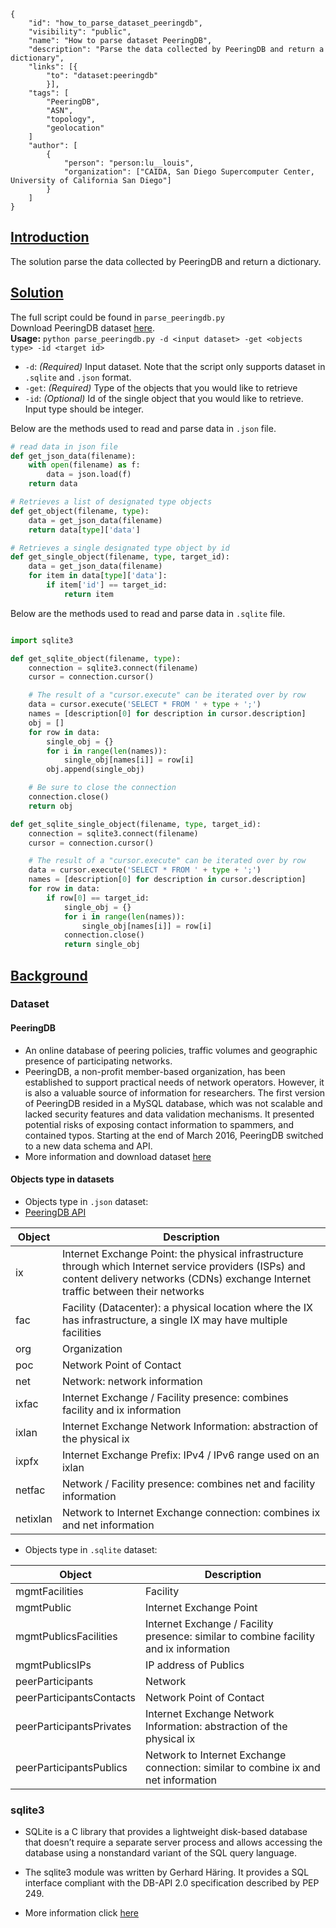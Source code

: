 ~~~
{
    "id": "how_to_parse_dataset_peeringdb",
    "visibility": "public",
    "name": "How to parse dataset PeeringDB",
    "description": "Parse the data collected by PeeringDB and return a dictionary",
    "links": [{
        "to": "dataset:peeringdb"
        }],
    "tags": [
        "PeeringDB",
        "ASN",
        "topology",
        "geolocation"
    ]
    "author": [
        {
            "person": "person:lu__louis",
            "organization": ["CAIDA, San Diego Supercomputer Center, University of California San Diego"]
        }
    ]
}
~~~
## **<ins> Introduction </ins>**
The solution parse the data collected by PeeringDB and return a dictionary.

## **<ins> Solution </ins>**

The full script could be found in `parse_peeringdb.py` \
Download PeeringDB dataset [here](https://www.caida.org/data/peeringdb/).\
**Usage:** `python parse_peeringdb.py -d <input dataset> -get <objects type> -id <target id>`
- `-d`: *(Required)* Input dataset. Note that the script only supports dataset in `.sqlite` and `.json` format.
- `-get`: *(Required)* Type of the objects that you would like to retrieve 
- `-id`: *(Optional)* Id of the single object that you would like to retrieve. Input type should be integer. 

Below are the methods used to read and parse data in `.json` file.   
~~~python 
# read data in json file
def get_json_data(filename):
    with open(filename) as f:
        data = json.load(f)
    return data

# Retrieves a list of designated type objects
def get_object(filename, type):
    data = get_json_data(filename)
    return data[type]['data']

# Retrieves a single designated type object by id
def get_single_object(filename, type, target_id):
    data = get_json_data(filename)
    for item in data[type]['data']:
        if item['id'] == target_id:
            return item

~~~
Below are the methods used to read and parse data in `.sqlite` file.   
~~~python 

import sqlite3

def get_sqlite_object(filename, type):
    connection = sqlite3.connect(filename)
    cursor = connection.cursor()

    # The result of a "cursor.execute" can be iterated over by row
    data = cursor.execute('SELECT * FROM ' + type + ';')
    names = [description[0] for description in cursor.description]
    obj = []
    for row in data:
        single_obj = {}
        for i in range(len(names)):
            single_obj[names[i]] = row[i]
        obj.append(single_obj)

    # Be sure to close the connection
    connection.close()
    return obj

def get_sqlite_single_object(filename, type, target_id):
    connection = sqlite3.connect(filename)
    cursor = connection.cursor()

    # The result of a "cursor.execute" can be iterated over by row
    data = cursor.execute('SELECT * FROM ' + type + ';')
    names = [description[0] for description in cursor.description]
    for row in data:
        if row[0] == target_id:
            single_obj = {}
            for i in range(len(names)):
                single_obj[names[i]] = row[i]
            connection.close()
            return single_obj
~~~

 
##  **<ins> Background </ins>**

### Dataset ###
#### PeeringDB
- An online database of peering policies, traffic volumes and geographic presence of participating networks. 
- PeeringDB, a non-profit member-based organization, has been established to support practical needs of network operators. However, it is also a valuable source of information for researchers. The first version of PeeringDB resided in a MySQL database, which was not scalable and lacked security features and data validation mechanisms. It presented potential risks of exposing contact information to spammers, and contained typos. Starting at the end of March 2016, PeeringDB switched to a new data schema and API.
- More information and download dataset [here](https://www.caida.org/data/peeringdb/)

#### Objects type in datasets

- Objects type in `.json` dataset:
- [PeeringDB API](https://www.peeringdb.com/apidocs/)

| Object     | Description |
|------------|-------------|
|  ix        |   Internet Exchange Point: the physical infrastructure through which Internet service providers (ISPs) and content delivery networks (CDNs) exchange Internet traffic between their networks |
|  fac       | Facility (Datacenter): a physical location where the IX has infrastructure, a single IX may have multiple facilities |
|  org       | Organization |
|  poc       | Network Point of Contact | 
|  net       | Network: network information |
|  ixfac     | Internet Exchange / Facility presence: combines facility and ix information |
|  ixlan     | Internet Exchange Network Information: abstraction of the physical ix |
|  ixpfx     | Internet Exchange Prefix: IPv4 / IPv6 range used on an ixlan |
|  netfac    | Network / Facility presence: combines net and facility information |
|  netixlan  | Network to Internet Exchange connection: combines ix and net information |

- Objects type in `.sqlite` dataset: 

| Object     | Description |
|------------|-------------|    
|  mgmtFacilities           |  Facility |
|  mgmtPublic               |  Internet Exchange Point|
|  mgmtPublicsFacilities    |  Internet Exchange / Facility presence: similar to combine facility and ix information |
|  mgmtPublicsIPs           |  IP address of Publics| 
|  peerParticipants         |  Network |
|  peerParticipantsContacts |  Network Point of Contact  |
|  peerParticipantsPrivates |  Internet Exchange Network Information: abstraction of the physical ix |
|  peerParticipantsPublics  |  Network to Internet Exchange connection: similar to combine ix and net information |


### sqlite3
- SQLite is a C library that provides a lightweight disk-based database that doesn’t require a separate server process and allows accessing the database using a nonstandard variant of the SQL query language. 
- The sqlite3 module was written by Gerhard Häring. It provides a SQL interface compliant with the DB-API 2.0 specification described by PEP 249.

- More information click [here](https://docs.python.org/3/library/sqlite3.html)


